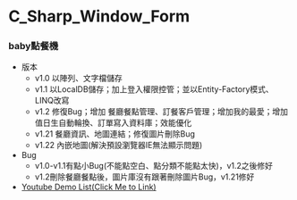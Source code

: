 # C_Sharp_Window_Form
### baby點餐機
* 版本
  * v1.0 以陣列、文字檔儲存
  * v1.1 以LocalDB儲存；加上登入權限控管；並以Entity-Factory模式、LINQ改寫
  * v1.2 修復Bug；增加 餐廳餐點管理、訂餐客戶管理；增加我的最愛；增加值日生自動輪換、訂單寫入資料庫；效能優化
  * v1.21 餐廳資訊、地圖連結；修復圖片刪除Bug
  * v1.22 內嵌地圖(解決預設瀏覽器IE無法顯示問題)
* Bug
  * v1.0-v1.1有點小Bug(不能點空白、點分類不能點太快)，v1.2之後修好
  * v1.2刪除餐廳餐點後，圖片庫沒有跟著刪除圖片Bug，v1.21修好
* [Youtube Demo List(Click Me to Link)](https://www.youtube.com/watch?v=84u_OrMwQzY&list=PLEoUk0KiDdqJVWXtdYkk1Qa0Y7xaPkbCp)
